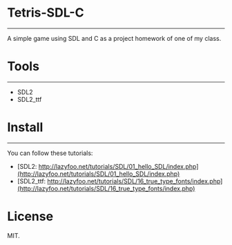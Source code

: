 # **Tetris-SDL-C**
- - - -
A simple game using SDL and C as a project homework of one of my class.

# **Tools**
- - - -
* SDL2
* SDL2_ttf

# **Install**
- - - -
You can follow these tutorials:

* [SDL2: http://lazyfoo.net/tutorials/SDL/01_hello_SDL/index.php](http://lazyfoo.net/tutorials/SDL/01_hello_SDL/index.php)
* [SDL2_ttf: http://lazyfoo.net/tutorials/SDL/16_true_type_fonts/index.php](http://lazyfoo.net/tutorials/SDL/16_true_type_fonts/index.php)

# **License**
MIT.